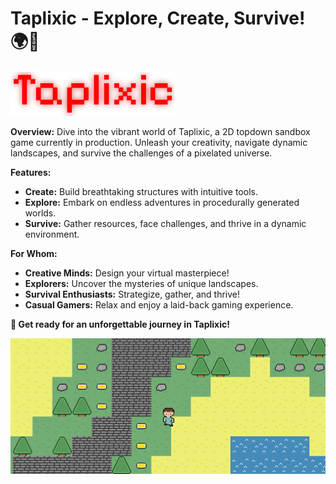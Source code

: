 # Taplixic - Explore, Create, Survive! 🌍🔨

![Taplixic Logo](logo.png)

**Overview:**
Dive into the vibrant world of Taplixic, a 2D topdown sandbox game currently in production. Unleash your creativity, navigate dynamic landscapes, and survive the challenges of a pixelated universe.

**Features:**
- **Create:** Build breathtaking structures with intuitive tools.
- **Explore:** Embark on endless adventures in procedurally generated worlds.
- **Survive:** Gather resources, face challenges, and thrive in a dynamic environment.

**For Whom:**
- **Creative Minds:** Design your virtual masterpiece!
- **Explorers:** Uncover the mysteries of unique landscapes.
- **Survival Enthusiasts:** Strategize, gather, and thrive!
- **Casual Gamers:** Relax and enjoy a laid-back gaming experience.

**🚀 Get ready for an unforgettable journey in Taplixic!**

![Taplixic Screenshot](screenshot.png)

